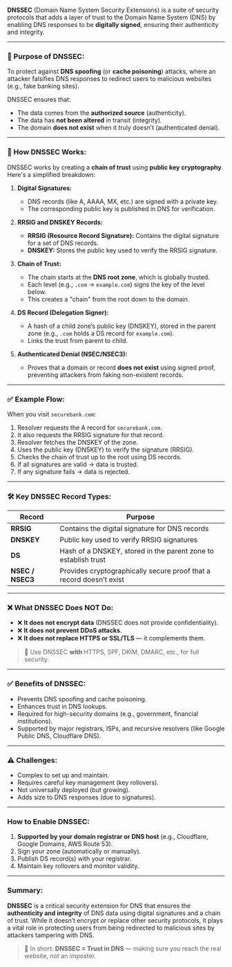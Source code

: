 **DNSSEC** (Domain Name System Security Extensions) is a suite of security protocols that adds a layer of trust to the Domain Name System (DNS) by enabling DNS responses to be **digitally signed**, ensuring their authenticity and integrity.

---

### 🎯 Purpose of DNSSEC:

To protect against **DNS spoofing** (or **cache poisoning**) attacks, where an attacker falsifies DNS responses to redirect users to malicious websites (e.g., fake banking sites).

DNSSEC ensures that:

- The data comes from the **authorized source** (authenticity).
- The data has **not been altered** in transit (integrity).
- The domain **does not exist** when it truly doesn’t (authenticated denial).

---

### 🔐 How DNSSEC Works:

DNSSEC works by creating a **chain of trust** using **public key cryptography**. Here's a simplified breakdown:

1. **Digital Signatures:**

   - DNS records (like A, AAAA, MX, etc.) are signed with a private key.
   - The corresponding public key is published in DNS for verification.

2. **RRSIG and DNSKEY Records:**

   - **RRSIG (Resource Record Signature):** Contains the digital signature for a set of DNS records.
   - **DNSKEY:** Stores the public key used to verify the RRSIG signature.

3. **Chain of Trust:**

   - The chain starts at the **DNS root zone**, which is globally trusted.
   - Each level (e.g., `.com` → `example.com`) signs the key of the level below.
   - This creates a "chain" from the root down to the domain.

4. **DS Record (Delegation Signer):**

   - A hash of a child zone’s public key (DNSKEY), stored in the parent zone (e.g., `.com` holds a DS record for `example.com`).
   - Links the trust from parent to child.

5. **Authenticated Denial (NSEC/NSEC3):**
   - Proves that a domain or record **does not exist** using signed proof, preventing attackers from faking non-existent records.

---

### ✅ Example Flow:

When you visit `securebank.com`:

1. Resolver requests the A record for `securebank.com`.
2. It also requests the RRSIG signature for that record.
3. Resolver fetches the DNSKEY of the zone.
4. Uses the public key (DNSKEY) to verify the signature (RRSIG).
5. Checks the chain of trust up to the root using DS records.
6. If all signatures are valid → data is trusted.
7. If any signature fails → data is rejected.

---

### 🛠️ Key DNSSEC Record Types:

| Record           | Purpose                                                             |
| ---------------- | ------------------------------------------------------------------- |
| **RRSIG**        | Contains the digital signature for DNS records                      |
| **DNSKEY**       | Public key used to verify RRSIG signatures                          |
| **DS**           | Hash of a DNSKEY, stored in the parent zone to establish trust      |
| **NSEC / NSEC3** | Provides cryptographically secure proof that a record doesn’t exist |

---

### ❌ What DNSSEC Does NOT Do:

- ❌ **It does not encrypt data** (DNSSEC does not provide confidentiality).
- ❌ **It does not prevent DDoS attacks**.
- ❌ **It does not replace HTTPS or SSL/TLS** — it complements them.

> 🔐 Use DNSSEC **with** HTTPS, SPF, DKIM, DMARC, etc., for full security.

---

### ✅ Benefits of DNSSEC:

- Prevents DNS spoofing and cache poisoning.
- Enhances trust in DNS lookups.
- Required for high-security domains (e.g., government, financial institutions).
- Supported by major registrars, ISPs, and recursive resolvers (like Google Public DNS, Cloudflare DNS).

---

### ⚠️ Challenges:

- Complex to set up and maintain.
- Requires careful key management (key rollovers).
- Not universally deployed (but growing).
- Adds size to DNS responses (due to signatures).

---

### How to Enable DNSSEC:

1. **Supported by your domain registrar or DNS host** (e.g., Cloudflare, Google Domains, AWS Route 53).
2. Sign your zone (automatically or manually).
3. Publish DS record(s) with your registrar.
4. Maintain key rollovers and monitor validity.

---

### Summary:

**DNSSEC** is a critical security extension for DNS that ensures the **authenticity and integrity** of DNS data using digital signatures and a chain of trust. While it doesn’t encrypt or replace other security protocols, it plays a vital role in protecting users from being redirected to malicious sites by attackers tampering with DNS.

> 🔐 In short: **DNSSEC = Trust in DNS** — making sure you reach the real website, not an imposter.
